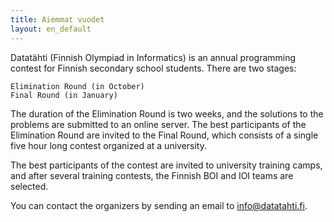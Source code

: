 ```yaml
---
title: Aiemmat vuodet
layout: en_default
---
```


Datatähti (Finnish Olympiad in Informatics) is an annual programming contest for Finnish secondary school students. There are two stages:

    Elimination Round (in October)
    Final Round (in January) 

The duration of the Elimination Round is two weeks, and the solutions to the problems are submitted to an online server. The best participants of the Elimination Round are invited to the Final Round, which consists of a single five hour long contest organized at a university.

The best participants of the contest are invited to university training camps, and after several training contests, the Finnish BOI and IOI teams are selected.

You can contact the organizers by sending an email to info@datatahti.fi.
